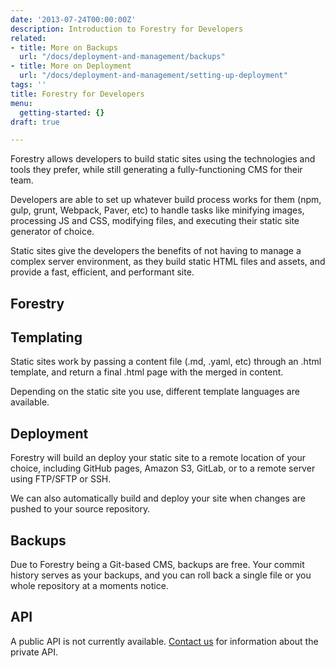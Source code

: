 ```yaml
---
date: '2013-07-24T00:00:00Z'
description: Introduction to Forestry for Developers
related:
- title: More on Backups
  url: "/docs/deployment-and-management/backups"
- title: More on Deployment
  url: "/docs/deployment-and-management/setting-up-deployment"
tags: ''
title: Forestry for Developers
menu:
  getting-started: {}
draft: true

---
```

Forestry allows developers to build static sites using the technologies and tools they prefer, while still generating a fully-functioning CMS for their team.

Developers are able to set up whatever build process works for them (npm, gulp, grunt, Webpack, Paver, etc) to handle tasks like minifying images, processing JS and CSS, modifying files, and executing their static site generator of choice.

Static sites give the developers the benefits of not having to manage a complex server environment, as they build static HTML files and assets, and provide a fast, efficient, and performant site.

## Forestry

## Templating
Static sites work by passing a content file (.md, .yaml, etc) through an .html template, and return a final .html page with the merged in content.

Depending on the static site you use, different template languages are available.

## Deployment
Forestry will build an deploy your static site to a remote location of your choice, including GitHub pages, Amazon S3, GitLab, or to a remote server using FTP/SFTP or SSH.

We can also automatically build and deploy your site when changes are pushed to your source repository.

## Backups
Due to Forestry being a Git-based CMS, backups are free. Your commit history serves as your backups, and you can roll back a single file or you whole repository at a moments notice.

## API
A public API is not currently available. [Contact us][1] for information about the private API.

[1]:	mailto:contact@forestry.io
